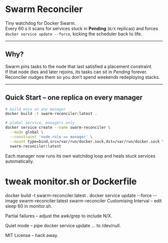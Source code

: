 # Swarm Reconciler

Tiny watchdog for Docker Swarm.  
Every 60 s it scans for services stuck in **Pending** (`0/X` replicas) and
forces `docker service update --force`, kicking the scheduler back to life.

---

## Why?

Swarm pins tasks to the node that last satisfied a placement constraint.  
If that node dies and later rejoins, its tasks can sit in *Pending* forever.  
Reconciler nudges them so you don’t spend weekends redeploying stacks.

---

## Quick Start – one replica on **every manager**

```bash
# build once on any manager
docker build -t swarm-reconciler:latest .

# global service, managers only
docker service create --name swarm-reconciler \
  --mode global \
  --constraint 'node.role == manager' \
  --mount type=bind,src=/var/run/docker.sock,dst=/var/run/docker.sock \
  swarm-reconciler:latest
```

Each manager now runs its own watchdog loop and heals stuck services automatically.



# tweak monitor.sh or Dockerfile
docker build -t swarm-reconciler:latest .
docker service update --force --image swarm-reconciler:latest swarm-reconciler
Customising
Interval – edit sleep 60 in monitor.sh.

Partial failures – adjust the awk/grep to include N/X.

Quiet mode – pipe docker service update … to /dev/null.

MIT License – hack away.
